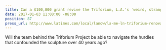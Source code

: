 ```yaml
---
title: Can a $100,000 grant revive the Triforium, L.A.'s 'weird, strange beacon'?
date: 2017-01-03 11:00:00 -08:00
position: 87
press_url: http://www.latimes.com/local/lanow/la-me-ln-triforium-renovation-20161217-story.html
---
```


Will the team behind the Triforium Project be able to navigate the hurdles that confounded the sculpture over 40 years ago?
